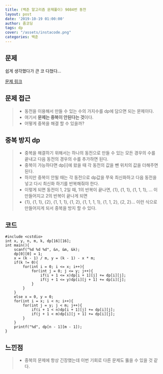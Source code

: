 ```yaml
---
title: (백준 알고리즘 문제풀이) 9084번 동전
layout: post
date: '2019-10-19 01:00:00'
author: 줌코딩
tags: dp
cover: "/assets/instacode.png"
categories: 백준
---
```


## 문제

쉽게 생각했다가 큰 코 다쳤다...

[문제 링크](https://www.acmicpc.net/problem/9084)

## 문제 접근

>* 동전을 이용해서 만들 수 있는 수의 가지수를 dp에 담으면 되는 문제이다.
>* 여기서 **문제는 중복이 안된다는 것**이다.
>* 어떻게 중복을 해결 할 수 있을까?

## 중복 방지 dp

>* 중복을 해결하기 위해서는 하나의 동전으로 만들 수 있는 모든 경우의 수를 끝내고 다음 동전의 경우의 수를 추가하면 된다.
>* 중복이 가능하다면 dp[i]에 왔을 때 각 동전의 값을 뺀 위치의 값을 더해주면 된다.
>* 하지만 중복이 안될 때는 각 동전으로 dp값을 쭈욱 최신화하고 다음 동전을 넣고 다시 최신화 하기를 반복해줘야 한다.
>* 이렇게 되면 동전이 1, 2일 때, 1의 반복이 끝나면, {1}, {1, 1}, {1, 1, 1}, ... 이 만들어지고 2의 반복이 끝나게 되면
>* {1}, {1, 1}, {2}, {1, 1, 1}, {1, 2}, {1, 1, 1, 1}, {1, 1, 2}, {2, 2}... 이런 식으로 만들어지게 되서 중복을 방지 할 수 있다.

## 코드

    #include <cstdio>
    int x, y, n, m, k, dp[16][16];
    int main(){
        scanf("%d %d %d", &n, &m, &k);     
        dp[0][0] = 1; 
        x = (k - 1) / m, y = (k - 1) - x * m;
        if(k != 0){
            for(int i = 0; i <= x; i++){
                for(int j = 0; j <= y; j++){
                    if(i + 1 <= x)dp[i + 1][j] += dp[i][j];
                    if(j + 1 <= y)dp[i][j + 1] += dp[i][j];
                }
            }
        }
        else x = 0, y = 0;
        for(int i = x; i < n; i++){
            for(int j = y; j < m; j++){
                if(i + 1 < n)dp[i + 1][j] += dp[i][j];
                if(j + 1 < m)dp[i][j + 1] += dp[i][j];
            }
        }
        printf("%d", dp[n - 1][m - 1]);
    }

## 느낀점

>* 중복의 문제에 항상 긴장했는데 이번 기회로 다른 문제도 뚫을 수 있을 것 같다.
